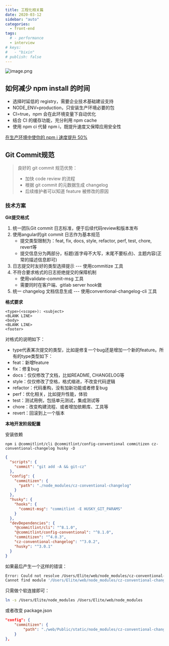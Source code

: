 ```yaml
---
title: 工程化相关篇
date: 2020-03-12
sidebar: "auto"
categories:
  - front-end
tags:
  # - performance
  - interview
# keys:
#   - "bixin"
# publish: false
---
```


![image.png](https://i.loli.net/2020/03/12/gpqJzWK8IQjbV4d.png)

## 如何减少 npm install 的时间

- 选择时延低的 registry，需要企业技术基础建设支持
- NODE_ENV=production，只安装生产环境必要的包
- CI=true，npm 会在此环境变量下自动优化
- 结合 CI 的缓存功能，充分利用 npm cache
- 使用 npm ci 代替 npm i，既提升速度又保障应用安全性

[在生产环境中使你的 npm i 速度提升 50%](https://juejin.im/post/5e5dd7f16fb9a07c8334e437)



## Git Commit规范

> 良好的 git commit 规范优势：
>
> - 加快 code review 的流程
> - 根据 git commit 的元数据生成 changelog
> - 后续维护者可以知道 feature 被修改的原因

### 技术方案

**Git提交格式**

1. 统一团队Git commit 日志标准，便于后续代码review和版本发布
2. 使用angular的git commit 日志作为基本规范
   - 提交类型限制为：feat, fix, docs, style, refactor, perf, test, chore, revert等
   - 提交信息分为两部分，标题(首字母不大写，末尾不要标点)、主题内容(正常的描述信息即可)
3. 日志提交时友好的类型选择提示 --- 使用commitize 工具
4. 不符合要求格式的日志拒绝提交的保障机制
   - 使用validate-commit-msg 工具
   - 需要同时在客户端、gitlab server hook做
5. 统一 changelog 文档信息生成 --- 使用conventional-changelog-cli 工具

**格式要求**

```
<type>(<scope>): <subject>
<BLANK LINE>
<body>
<BLANK LINE>
<footer>
```

对格式的说明如下：

- type代表某次提交的类型，比如是修复一个bug还是增加一个新的feature。所有的type类型如下：
- feat：新增feature
- fix：修复bug
- docs：仅仅修改了文档，比如README, CHANGELOG等
- style：仅仅修改了空格，格式缩进，不改变代码逻辑
- refactor：代码重构，没有加新功能或者修复bug
- perf：优化相关，比如提升性能，体验
- test：测试用例，包括单元测试，集成测试等
- chore：改变构建流程、或者增加依赖库、工具等
- revert：回滚到上一个版本

**本地开发阶段配置**

安装依赖

`npm i @commitlint/cli @commitlint/config-conventional commitizen cz-conventional-changelog husky -D`

```json
{
  "scripts": {
    "commit": "git add -A && git-cz"
  },
  "config": {
    "commitizen": {
      "path": "./node_modules/cz-conventional-changelog"
    }
  },
  "husky": {
    "hooks": {
      "commit-msg": "commitlint -E HUSKY_GIT_PARAMS"
    }
  },
  "devDependencies": {
    "@commitlint/cli": "^8.1.0",
    "@commitlint/config-conventional": "^8.1.0",
    "commitizen": "^4.0.3",
    "cz-conventional-changelog": "^3.0.2",
    "husky": "^3.0.1"
  }
}

```

如果最后产生一个这样的错误：

```sh
Error: Could not resolve /Users/Elite/web/node_modules/cz-conventional-changelog. 
Cannot find module '/Users/Elite/web/node_modules/cz-conventional-changelog'
```

只需做个软连接即可：

```sh
ln -s /Users/Elite/node_modules /Users/Elite/web/node_modules
```

或者改变 package.json

```json
"config": {
    "commitizen": {
        "path": "./web/Public/static/node_modules/cz-conventional-changelog"
    }
},
```

